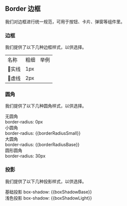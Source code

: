 <script>
  import bus from '../../bus';
  import { ACTION_USER_CONFIG_UPDATE } from '../../components/theme/constant.js';
  import { reactive, toRefs, ref, getCurrentInstance, onMounted, watch } from 'vue'
  export default {
    setup(){
    const varMap = reactive({
      'box-shadow-light': 'boxShadowLight',
      'box-shadow-base': 'boxShadowBase',
      'border-radius-base': 'borderRadiusBase',
      'border-radius-small': 'borderRadiusSmall'
    });
  const original = reactive({
    boxShadowLight: '0 2px 12px 0 rgba(0, 0, 0, 0.1)',
    boxShadowBase: '0 2px 4px rgba(0, 0, 0, .12), 0 0 6px rgba(0, 0, 0, .04)',
    borderRadiusBase: '4px',
    borderRadiusSmall: '2px'
  })
  const global = reactive({})
  const boxShadowLight = ref('')
  const boxShadowBase = ref('')
  const borderRadiusBase = ref('')
  const borderRadiusSmall =ref('')
  const self = getCurrentInstance().ctx;

  const setGlobal=()=>{
    if(window.userThemeConfig){
      self.global = window.userThemeConfig.global;
    }
  }
  bus.$on(ACTION_USER_CONFIG_UPDATE, self.setGlobal);

  onMounted(()=>{
    self.setGlobal()
  })

  watch(global, value =>{
      Object.keys(varMap).forEach((c)=>{
          if (value[c]) {
            self[varMap[c]] = value[c]
          }else{
            self[varMap[c]] = original[varMap[c]]
          }  
      });
    },
    {
      immediate: true
    }
  )
  return {
    ...toRefs(global),
    boxShadowLight,
    boxShadowBase,
    borderRadiusBase,
    borderRadiusSmall,
    setGlobal,
    ...toRefs(varMap),
    ...toRefs(original)
  }
 }  
}
</script>

## Border 边框

我们对边框进行统一规范，可用于按钮、卡片、弹窗等组件里。

### 边框

我们提供了以下几种边框样式，以供选择。

<table class="demo-border">
  <tbody>
    <tr>
      <td class="text">名称</td>
      <td class="text">粗细</td>
      <td class="line">举例</td>
    </tr>
    <tr>
      <td class="text">实线</td>
      <td class="text">1px</td>
      <td class="line">
        <div></div>
      </td>
    </tr>
    <tr>
      <td class="text">虚线</td>
      <td class="text">2px</td>
      <td class="line">
        <div class="dashed"></div>
      </td>
    </tr>
  </tbody>
</table>

### 圆角

我们提供了以下几种圆角样式，以供选择。

<el-row :gutter="12" class="demo-radius">
  <el-col :span="6" :xs="{span: 12}">
    <div class="title">无圆角</div>
    <div class="value">border-radius: 0px</div>
    <div class="radius"></div>
  </el-col>
  <el-col :span="6" :xs="{span: 12}">
    <div class="title">小圆角</div>
    <div class="value">border-radius: {{borderRadiusSmall}}</div>
    <div 
      class="radius" 
      :style="{ borderRadius: borderRadiusSmall }"
    ></div>
  </el-col>
  <el-col :span="6" :xs="{span: 12}">
    <div class="title">大圆角</div>
    <div class="value">border-radius: {{borderRadiusBase}}</div>
    <div 
      class="radius"
      :style="{ borderRadius: borderRadiusBase }"
    ></div>
  </el-col>
  <el-col :span="6" :xs="{span: 12}">
    <div class="title">圆形圆角</div>
    <div class="value">border-radius: 30px</div>
    <div class="radius radius-30"></div>
  </el-col>
</el-row>

### 投影

我们提供了以下几种投影样式，以供选择。

<div 
class="demo-shadow"
:style="{ boxShadow: boxShadowBase }"
></div>
<span class="demo-shadow-text">基础投影 box-shadow: {{boxShadowBase}}</span>

<div 
class="demo-shadow"
:style="{ boxShadow: boxShadowLight }"
></div>
<span class="demo-shadow-text">浅色投影 box-shadow: {{boxShadowLight}}</span>
